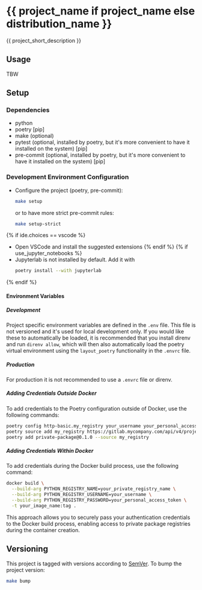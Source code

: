 # {{ project_name if project_name else distribution_name }}

{{ project_short_description }}

## Usage

TBW

## Setup

### Dependencies

- python
- poetry [pip]
- make (optional)
- pytest (optional, installed by poetry, but it's more convenient to have it installed on the system) [pip]
- pre-commit (optional, installed by poetry, but it's more convenient to have it installed on the system) [pip]

### Development Environment Configuration

- Configure the project (poetry, pre-commit):
  ```bash
  make setup
  ```
  or to have more strict pre-commit rules:
  ```bash
  make setup-strict
  ```
{% if ide.choices == vscode %}
- Open VSCode and install the suggested extensions
{% endif %}
{% if use_jupyter_notebooks %}
- Jupyterlab is not installed by default. Add it with
  ```bash
  poetry install --with jupyterlab
  ```
{% endif %}

#### Environment Variables

##### Development

Project specific environment variables are defined in the `.env` file. This file is not versioned and it's used for local development only. If you would like these to automatically be loaded, it is recommended that you install direnv and run `direnv allow`, which will then also automatically load the poetry virtual environment using the `layout_poetry` functionality in the `.envrc` file.

##### Production

For production it is not recommended to use a `.envrc` file or direnv.

##### Adding Credentials Outside Docker

To add credentials to the Poetry configuration outside of Docker, use the following commands:

```bash
poetry config http-basic.my_registry your_username your_personal_access_token
poetry source add my_registry https://gitlab.mycompany.com/api/v4/projects/1234/packages/pypi/simple
poetry add private-package@0.1.0 --source my_registry
```

##### Adding Credentials Within Docker

To add credentials during the Docker build process, use the following command:
```bash
docker build \
  --build-arg PYTHON_REGISTRY_NAME=your_private_registry_name \
  --build-arg PYTHON_REGISTRY_USERNAME=your_username \
  --build-arg PYTHON_REGISTRY_PASSWORD=your_personal_access_token \
  -t your_image_name:tag .
```

This approach allows you to securely pass your authentication credentials to the Docker build process, enabling access to private package registries during the container creation.

## Versioning

This project is tagged with versions according to [SemVer](https://semver.org/). To bump the project version:

```bash
make bump
```
